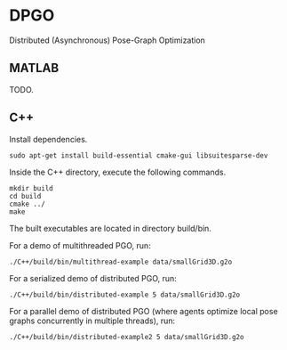 # DPGO

Distributed (Asynchronous) Pose-Graph Optimization

## MATLAB
TODO.

## C++ 

Install dependencies.

```
sudo apt-get install build-essential cmake-gui libsuitesparse-dev
```

Inside the C++ directory, execute the following commands.

```
mkdir build
cd build
cmake ../
make
```

The built executables are located in directory build/bin. 

For a demo of multithreaded PGO, run:
```
./C++/build/bin/multithread-example data/smallGrid3D.g2o
```

For a serialized demo of distributed PGO, run:
```
./C++/build/bin/distributed-example 5 data/smallGrid3D.g2o
```

For a parallel demo of distributed PGO (where agents optimize local pose graphs concurrently in multiple threads), run:
```
./C++/build/bin/distributed-example2 5 data/smallGrid3D.g2o
```
